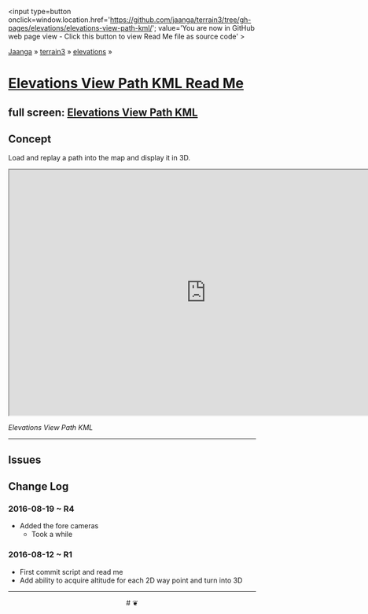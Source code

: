 <span style=display:none; >[You are now in GitHub source code view - click this link to view Read Me file as a web page]
( https://jaanga.github.io/terrain3/#elevations/elevations-view-path-kml/ "View file as a web page." ) </span>
<input type=button onclick=window.location.href='https://github.com/jaanga/terrain3/tree/gh-pages/elevations/elevations-view-path-kml/'; value='You are now in GitHub web page view - Click this button to view Read Me file as source code' >

[Jaanga]( http://jaanga.github.io ) &raquo; [terrain3]( https://jaanga.github.io/terrain3/ ) &raquo;
[elevations]( https://jaanga.github.io/terrain3/#elevations/ ) &raquo;


[Elevations View Path KML Read Me]( https://jaanga.github.io/terrain3/#elevations/elevations-view-path-kml/ )
===


## full screen: [Elevations View Path KML]( https://jaanga.github.io/terrain3/elevations/elevations-view-path-kml/index.html )


## Concept

Load and replay a path into the map and display it in 3D.


<img src="" style=display:none; width=800 >

<iframe src="https://jaanga.github.io/terrain3/elevations/elevations-view-path-kml/index.html" width=800px height=500px onload=this.contentWindow.controls.enableZoom=false; ></iframe>

_Elevations View Path KML_

***

## Issues


## Change Log

### 2016-08-19 ~ R4

* Added the fore cameras
	* Took a while


### 2016-08-12 ~ R1

* First commit script and read me
* Add ability to acquire altitude for each 2D way point and turn into 3D



***

<center title='Jaanga ~ your 3D happy place' >
# <a href=javascript:window.scrollTo(0,0); style=text-decoration:none; > ❦ </a>
</center>

